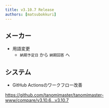 ```yaml
---
title: v3.10.7 Release
authors: [matsubokkuri]
---
```


## メーカー

- 用語変更
  - `納期予定日` から `納期回答` へ

## システム

- GitHub Actionsのワークフロー改善

https://github.com/tanomimaster/tanomimaster-www/compare/v3.10.6...v3.10.7

